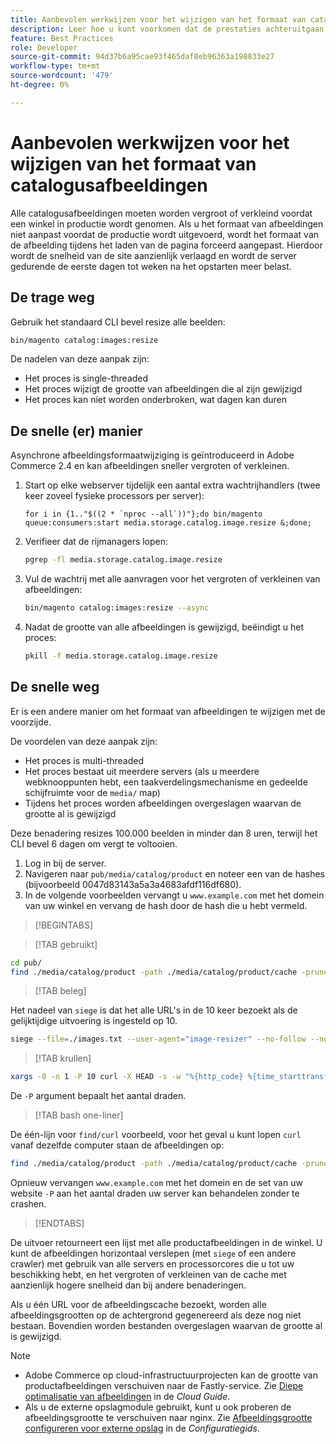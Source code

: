 ```yaml
---
title: Aanbevolen werkwijzen voor het wijzigen van het formaat van catalogusafbeeldingen
description: Leer hoe u kunt voorkomen dat de prestaties achteruitgaan voordat u de productie van uw Adobe Commerce-site start.
feature: Best Practices
role: Developer
source-git-commit: 94d37b6a95cae93f465daf8eb96363a198833e27
workflow-type: tm+mt
source-wordcount: '479'
ht-degree: 0%

---
```



# Aanbevolen werkwijzen voor het wijzigen van het formaat van catalogusafbeeldingen

Alle catalogusafbeeldingen moeten worden vergroot of verkleind voordat een winkel in productie wordt genomen. Als u het formaat van afbeeldingen niet aanpast voordat de productie wordt uitgevoerd, wordt het formaat van de afbeelding tijdens het laden van de pagina forceerd aangepast. Hierdoor wordt de snelheid van de site aanzienlijk verlaagd en wordt de server gedurende de eerste dagen tot weken na het opstarten meer belast.

## De trage weg

Gebruik het standaard CLI bevel resize alle beelden:

```bash
bin/magento catalog:images:resize
```

De nadelen van deze aanpak zijn:

- Het proces is single-threaded
- Het proces wijzigt de grootte van afbeeldingen die al zijn gewijzigd
- Het proces kan niet worden onderbroken, wat dagen kan duren

## De snelle (er) manier

Asynchrone afbeeldingsformaatwijziging is geïntroduceerd in Adobe Commerce 2.4 en kan afbeeldingen sneller vergroten of verkleinen.

1. Start op elke webserver tijdelijk een aantal extra wachtrijhandlers (twee keer zoveel fysieke processors per server):

   ```bsh
   for i in {1.."$((2 * `nproc --all`))"};do bin/magento queue:consumers:start media.storage.catalog.image.resize &;done;
   ```

1. Verifieer dat de rijmanagers lopen:

   ```bash
   pgrep -fl media.storage.catalog.image.resize
   ```

1. Vul de wachtrij met alle aanvragen voor het vergroten of verkleinen van afbeeldingen:

   ```bash
   bin/magento catalog:images:resize --async
   ```

1. Nadat de grootte van alle afbeeldingen is gewijzigd, beëindigt u het proces:

   ```bash
   pkill -f media.storage.catalog.image.resize
   ```

## De snelle weg

Er is een andere manier om het formaat van afbeeldingen te wijzigen met de voorzijde.

De voordelen van deze aanpak zijn:

- Het proces is multi-threaded
- Het proces bestaat uit meerdere servers (als u meerdere webknooppunten hebt, een taakverdelingsmechanisme en gedeelde schijfruimte voor de `media/` map)
- Tijdens het proces worden afbeeldingen overgeslagen waarvan de grootte al is gewijzigd

Deze benadering resizes 100.000 beelden in minder dan 8 uren, terwijl het CLI bevel 6 dagen om vergt te voltooien.

1. Log in bij de server.
1. Navigeren naar `pub/media/catalog/product` en noteer een van de hashes (bijvoorbeeld 0047d83143a5a3a4683afdf116df680).
1. In de volgende voorbeelden vervangt u `www.example.com` met het domein van uw winkel en vervang de hash door de hash die u hebt vermeld.

>[!BEGINTABS]

>[!TAB gebruikt]

```bash
cd pub/
find ./media/catalog/product -path ./media/catalog/product/cache -prune -o -type f -print | sed 's~./media/catalog/product/~https://www.example.com/media/catalog/product/cache/0047d83143a5a3a4683afdf1116df680/~g' > images.txt
```

>[!TAB beleg]

Het nadeel van `siege` is dat het alle URL&#39;s in de 10 keer bezoekt als de gelijktijdige uitvoering is ingesteld op 10.

```bash
siege --file=./images.txt --user-agent="image-resizer" --no-follow --no-parser --concurrent=10 --reps=once
```

>[!TAB krullen]

```bash
xargs -0 -n 1 -P 10 curl -X HEAD -s -w "%{http_code} %{time_starttransfer} %{url_effective}\n" < <(tr \\n \\0 <images.txt)
```

De `-P` argument bepaalt het aantal draden.

>[!TAB bash one-liner]

De één-lijn voor `find/curl` voorbeeld, voor het geval u kunt lopen `curl` vanaf dezelfde computer staan de afbeeldingen op:

```bash
find ./media/catalog/product -path ./media/catalog/product/cache -prune -o -type f -print | sed 's~./media/catalog/product/~https://www.example.com/media/catalog/product/cache/0047d83143a5a3a4683afdf1116df680/~g' | xargs -n 1 -P 10 curl -X HEAD -s -w "%{http_code} %{time_starttransfer} %{url_effective}\n"
```

Opnieuw vervangen `www.example.com` met het domein en de set van uw website `-P` aan het aantal draden uw server kan behandelen zonder te crashen.

>[!ENDTABS]

De uitvoer retourneert een lijst met alle productafbeeldingen in de winkel. U kunt de afbeeldingen horizontaal verslepen (met `siege` of een andere crawler) met gebruik van alle servers en processorcores die u tot uw beschikking hebt, en het vergroten of verkleinen van de cache met aanzienlijk hogere snelheid dan bij andere benaderingen.

Als u één URL voor de afbeeldingscache bezoekt, worden alle afbeeldingsgrootten op de achtergrond gegenereerd als deze nog niet bestaan. Bovendien worden bestanden overgeslagen waarvan de grootte al is gewijzigd.

>[!NOTE]
>
>- Adobe Commerce op cloud-infrastructuurprojecten kan de grootte van productafbeeldingen verschuiven naar de Fastly-service. Zie [Diepe optimalisatie van afbeeldingen](https://experienceleague.adobe.com/docs/commerce-cloud-service/user-guide/cdn/fastly-image-optimization.html?lang=en#deep-image-optimization) in de _Cloud Guide_.
>- Als u de externe opslagmodule gebruikt, kunt u ook proberen de afbeeldingsgrootte te verschuiven naar nginx. Zie [Afbeeldingsgrootte configureren voor externe opslag](https://experienceleague.adobe.com/docs/commerce-operations/configuration-guide/storage/remote-storage/remote-storage-image-resize.html) in de _Configuratiegids_.
